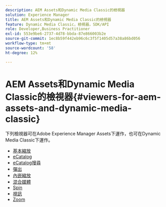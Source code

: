 ```yaml
---
description: AEM Assets和Dynamic Media Classic的檢視器
solution: Experience Manager
title: AEM Assets和Dynamic Media Classic的檢視器
feature: Dynamic Media Classic，檢視器，SDK/API
role: Developer,Business Practitioner
exl-id: 553e9be6-2737-4d78-bbda-87e866003b2e
source-git-commit: 1ec8b59f442eb96c6c3f5f1405d57a38a86bd056
workflow-type: tm+mt
source-wordcount: '58'
ht-degree: 12%

---
```


# AEM Assets和Dynamic Media Classic的檢視器{#viewers-for-aem-assets-and-dynamic-media-classic}

下列檢視器可在Adobe Experience Manager Assets下運作，也可在Dynamic Media Classic下運作。

* [基本縮放](c-html5-20-basic-zoom-viewer-about/c-html5-20-basic-zoom-viewer-about.md)
* [eCatalog](c-html5-20-ecatalog-viewer-about/c-html5-20-ecatalog-viewer-about.md)
* [eCatalog搜尋](c-html5-ecatsearch-viewer-about/c-html5-ecatsearch-viewer-about.md)
* [彈出](c-html5-flyout-viewer-20-about/c-html5-flyout-viewer-20-about.md)
* [內嵌縮放](c-html5-inlinezoom-viewer-about/c-html5-inlinezoom-viewer-about.md)
* [混合媒體](c-html5-mixedmedia-viewer-about/c-html5-mixedmedia-viewer-about.md)
* [Spin](c-html5-spin-viewer-about/c-html5-spin-viewer-about.md)
* [視訊](c-html5-video-reference/c-html5-video-reference.md)
* [Zoom](c-html5-20-zoom-viewer-about/c-html5-20-zoom-viewer-about.md)

<!--Add others. The TOC levels in the viewers TOC doesn't seem quite right RB: FIXED-->
